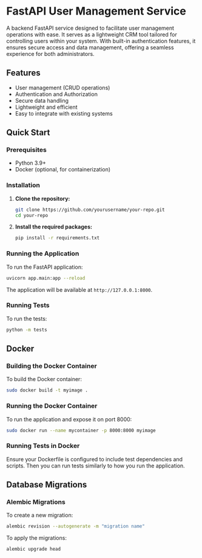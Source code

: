 # FastAPI User Management Service

A backend FastAPI service designed to facilitate user management operations with ease. It serves as a lightweight CRM tool tailored for controlling users within your system. With built-in authentication features, it ensures secure access and data management, offering a seamless experience for both administrators.

## Features

- User management (CRUD operations)
- Authentication and Authorization
- Secure data handling
- Lightweight and efficient
- Easy to integrate with existing systems

## Quick Start

### Prerequisites

- Python 3.9+
- Docker (optional, for containerization)

### Installation

1. **Clone the repository:**

    ```bash
    git clone https://github.com/yourusername/your-repo.git
    cd your-repo
    ```

2. **Install the required packages:**

    ```bash
    pip install -r requirements.txt
    ```

### Running the Application

To run the FastAPI application:

```bash
uvicorn app.main:app --reload
```

The application will be available at `http://127.0.0.1:8000`.

### Running Tests

To run the tests:

```bash
python -m tests
```

## Docker

### Building the Docker Container

To build the Docker container:

```bash
sudo docker build -t myimage .
```

### Running the Docker Container

To run the application and expose it on port 8000:

```bash
sudo docker run --name mycontainer -p 8000:8000 myimage
```

### Running Tests in Docker

Ensure your Dockerfile is configured to include test dependencies and scripts. Then you can run tests similarly to how you run the application.

## Database Migrations

### Alembic Migrations

To create a new migration:

```bash
alembic revision --autogenerate -m "migration name"
```

To apply the migrations:

```bash
alembic upgrade head
```
